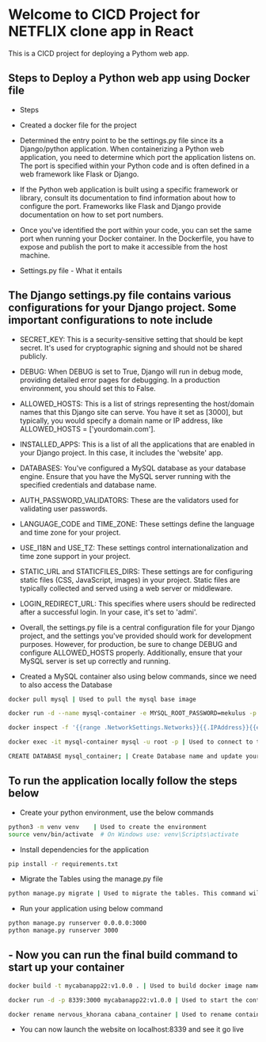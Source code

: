 
# Welcome to CICD Project for NETFLIX clone app in React

This is a CICD project for deploying a Pythom web app.

## Steps to Deploy a Python web app using Docker file

- Steps

- Created a docker file for the project

- Determined the entry point to be the settings.py file since its a Django/python application. When containerizing a Python web application, you need to determine which port the application listens on. The port is specified within your Python code and is often defined in a web framework like Flask or Django.

- If the Python web application is built using a specific framework or library, consult its documentation to find information about how to configure the port. Frameworks like Flask and Django provide documentation on how to set port numbers.

- Once you've identified the port within your code, you can set the same port when running your Docker container. In the Dockerfile, you have to expose and publish the port to make it accessible from the host machine.

- Settings.py file - What it entails

## The Django settings.py file contains various configurations for your Django project. Some important configurations to note include

- SECRET_KEY: This is a security-sensitive setting that should be kept secret. It's used for cryptographic signing and should not be shared publicly.

- DEBUG: When DEBUG is set to True, Django will run in debug mode, providing detailed error pages for debugging. In a production environment, you should set this to False.

- ALLOWED_HOSTS: This is a list of strings representing the host/domain names that this Django site can serve. You have it set as [3000], but typically, you would specify a domain name or IP address, like ALLOWED_HOSTS = ['yourdomain.com'].

- INSTALLED_APPS: This is a list of all the applications that are enabled in your Django project. In this case, it includes the 'website' app.

- DATABASES: You've configured a MySQL database as your database engine. Ensure that you have the MySQL server running with the specified credentials and database name.

- AUTH_PASSWORD_VALIDATORS: These are the validators used for validating user passwords.

- LANGUAGE_CODE and TIME_ZONE: These settings define the language and time zone for your project.

- USE_I18N and USE_TZ: These settings control internationalization and time zone support in your project.

- STATIC_URL and STATICFILES_DIRS: These settings are for configuring static files (CSS, JavaScript, images) in your project. Static files are typically collected and served using a web server or middleware.

- LOGIN_REDIRECT_URL: This specifies where users should be redirected after a successful login. In your case, it's set to 'admi'.

- Overall, the settings.py file is a central configuration file for your Django project, and the settings you've provided should work for development purposes. However, for production, be sure to change DEBUG and configure ALLOWED_HOSTS properly. Additionally, ensure that your MySQL server is set up correctly and running.

- Created a MySQL container also using below commands, since we need to also access the Database

```bash
docker pull mysql | Used to pull the mysql base image
```

```bash
docker run -d --name mysql-container -e MYSQL_ROOT_PASSWORD=mekulus -p 3306:3306 mysql:latest | Used to create container with pw as mekulus, and container name as mysql-container. Tagged latest
```

```bash
docker inspect -f '{{range .NetworkSettings.Networks}}{{.IPAddress}}{{end}}' mysql-container | Used to get IP of the container to connect to it via terminal
```

```bash
docker exec -it mysql-container mysql -u root -p | Used to connect to the server. Would prompt for password 
```

```bash
CREATE DATABASE mysql_container; | Create Database name and update your settings.py file with new name 
```

## To run the application locally follow the steps below

- Create your python environment, use the below commands

```bash
python3 -m venv venv    | Used to create the environment
source venv/bin/activate  # On Windows use: venv\Scripts\activate
```

- Install dependencies for the application

```bash
pip install -r requirements.txt
```

- Migrate the Tables using the manage.py file

```bash
python manage.py migrate | Used to migrate the tables. This command will create the necessary tables in your database
```

- Run your application using below command

```bash
python manage.py runserver 0.0.0.0:3000
python manage.py runserver 3000
```

## - Now you can run the final build command to start up your container

```bash
docker build -t mycabanapp22:v1.0.0 . | Used to build docker image name mycabanapp22:v1.0.0
```

```bash
docker run -d -p 8339:3000 mycabanapp22:v1.0.0 | Used to start the container assigning port 8339 to it run via 3000 on container
```

```bash
docker rename nervous_khorana cabana_container | Used to rename container to cabana_container
```

- You can now launch the website on localhost:8339 and see it go live
